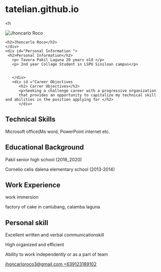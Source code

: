 # tatelian.github.io
<!DOCTYPE html>
<h<!DOCTYPE html>
<html>
<head>
<title>Jhoncarlo Roco</title>
</head>
<body>
<div id="container">
   <div id="header">
    <img src="img/itsme.jpg" alt="Jhoncarlo Roco">
    
    <h2>Jhoncarlo Roco</h2>
    </div>
    <div id="Personal Information ">
     <h2>Personal Information</h2>
       <p> Tavera Pakil Laguna 20 years old </p>
       <p> 2nd year Collage Student in LSPU Siniloan campus</p>
       
       
       </div>
       <div id ="Career Objectives
          <h2> Carrer Objectives</h2>
          <p>Seeking a challenge career with a progressive organization 
          that provides an opportunity to capitalize my technical skill and abilities in the position applying for </h2>
          </div>
   <div id="skills">
       <h2> Technical Skills</h2>
       <p>Microsoft office(Ms word, PowerPoint internet etc. </p>
       <p></p>
     </div>
   
   <div id="education">
     <h2>Educational Background</h2>
     <p>Pakil senior high school (2018_2020)</p>
     <p>Cornelio celis dalena elementary school (2013-2014)</p>
     <p></p>
     </di>
   
   <div id="work">
     <h2>Work Experience</h2>
     <p>work immersion</p>
     <p>factory of cake in canlubang, calamba laguna</p>
     
   <div id= "personal skill">
     <h2>Personal skill</h2>
     <p>Excellent written and verbal communicationskill </p>
     <p>High organized and efficient</p>
     <p>Ability to work independently or as a part of team</p>
     </div>
    
   <div id= "Achievements/Responsibility 
   <h2>Achievement/Responsibility</h2>
   <p>Top performing student(2018-2019)</p>
   <p>Top performing student (2019-2020</p>
   </div>
     <div id="footer">
     <a href="mailto:jhoncarloroco3@gmail.com ">jhoncarloroco3@gmail.com </a>
     <a href="tel:+63912318910">+639123189102</a>
     </div>
   </div> 
